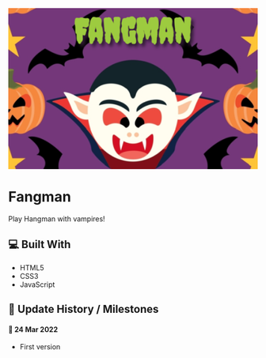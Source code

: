 <div align="center">
  <img src="fangman.png" align="center" />
</div>

# Fangman

Play Hangman with vampires!

## 💻 Built With

- HTML5
- CSS3
- JavaScript

## 📅 Update History / Milestones

#### 📝 24 Mar 2022

- First version
